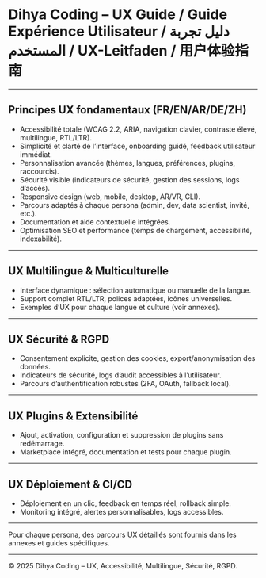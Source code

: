 # Dihya Coding – UX Guide / Guide Expérience Utilisateur / دليل تجربة المستخدم / UX-Leitfaden / 用户体验指南

---

## Principes UX fondamentaux (FR/EN/AR/DE/ZH)

- Accessibilité totale (WCAG 2.2, ARIA, navigation clavier, contraste élevé, multilingue, RTL/LTR).
- Simplicité et clarté de l’interface, onboarding guidé, feedback utilisateur immédiat.
- Personnalisation avancée (thèmes, langues, préférences, plugins, raccourcis).
- Sécurité visible (indicateurs de sécurité, gestion des sessions, logs d’accès).
- Responsive design (web, mobile, desktop, AR/VR, CLI).
- Parcours adaptés à chaque persona (admin, dev, data scientist, invité, etc.).
- Documentation et aide contextuelle intégrées.
- Optimisation SEO et performance (temps de chargement, accessibilité, indexabilité).

---

## UX Multilingue & Multiculturelle
- Interface dynamique : sélection automatique ou manuelle de la langue.
- Support complet RTL/LTR, polices adaptées, icônes universelles.
- Exemples d’UX pour chaque langue et culture (voir annexes).

---

## UX Sécurité & RGPD
- Consentement explicite, gestion des cookies, export/anonymisation des données.
- Indicateurs de sécurité, logs d’audit accessibles à l’utilisateur.
- Parcours d’authentification robustes (2FA, OAuth, fallback local).

---

## UX Plugins & Extensibilité
- Ajout, activation, configuration et suppression de plugins sans redémarrage.
- Marketplace intégré, documentation et tests pour chaque plugin.

---

## UX Déploiement & CI/CD
- Déploiement en un clic, feedback en temps réel, rollback simple.
- Monitoring intégré, alertes personnalisables, logs accessibles.

---

Pour chaque persona, des parcours UX détaillés sont fournis dans les annexes et guides spécifiques.

---

© 2025 Dihya Coding – UX, Accessibilité, Multilingue, Sécurité, RGPD.
